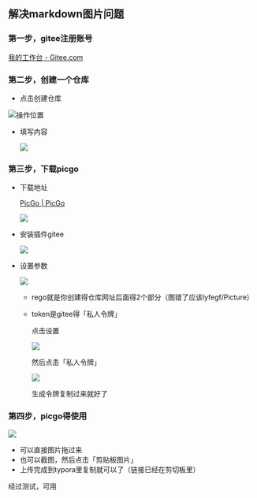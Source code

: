 ## 解决markdown图片问题



### 第一步，gitee注册账号

[我的工作台 - Gitee.com](https://gitee.com/)



### 第二步，创建一个仓库

- 点击创建仓库

![操作位置](https://i.loli.net/2021/09/27/ufaNBsPwjWLSoEl.png)

- 填写内容

  ![](https://i.loli.net/2021/09/27/i1j3s6X9QqTGph5.png)

### 第三步，下载picgo

- 下载地址

  [PicGo | PicGo](https://picgo.github.io/PicGo-Doc/zh/guide/#特色功能)

  ![](https://i.loli.net/2021/09/27/weLAMGpDNTamxZJ.png)

- 安装插件gitee

  ![](https://i.loli.net/2021/09/27/nzGKrRsdf4xZOUV.png)

- 设置参数

  ![](https://i.loli.net/2021/09/27/6qVxygI5T2lOBjf.png)

  - rego就是你创建得仓库网址后面得2个部分（图错了应该lyfegf/Picture）

  - token是gitee得「私人令牌」

    点击设置

    ![](https://i.loli.net/2021/09/27/7FDPVxEGsHptkZC.png)

    然后点击「私人令牌」

    ![](https://i.loli.net/2021/09/27/YGclp9HzwCJXM61.png)

    生成令牌复制过来就好了



### 第四步，picgo得使用

![](https://i.loli.net/2021/09/27/DdxiFlTpSgMvfcP.png)

- 可以直接图片拖过来
- 也可以截图，然后点击「剪贴板图片」
- 上传完成到typora里复制就可以了（链接已经在剪切板里）



经过测试，可用